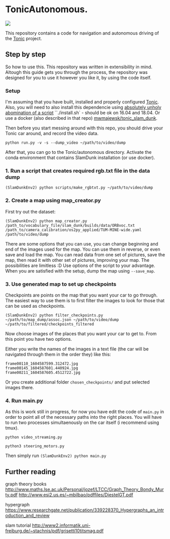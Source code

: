 # TonicAutonomous.

![](https://imgur.com/oA3ERWN.gif)

This repository contains a code for navigation and autonomous driving of the [Tonic](https://github.com/mmajewsk/Tonic) project.

## Step by step
So how to use this. This repository was written in extensibility in mind. Altough this guide gets you through the process, the repository was designed for you to use it however you like it, by using the code itself.

### Setup 
I'm assuming that you have built, installed and properly configured [Tonic](https://github.com/mmajewsk/Tonic).
Also, you will need to also install this dependencie using [absolutely unholy abomination of a script](https://github.com/mmajewsk/TonicSlamDunk) ``./install.sh` - should be ok on 16.04 and 18.04.
Or use a docker (also described in that repo) [mwmajewsk/tonic_slam_dunk](https://hub.docker.com/repository/docker/mwmajewsk/tonic_slam_dunk).

Then before you start messing around with this repo, you should drive your Tonic car around, and record the video data.

```
python run.py -v -s --dump_video ~/path/to/video/dump
```

After that, you can go to the Tonic/autonomous directory. Activate the conda environment that contains SlamDunk installation (or use docker).

### 1. Run a script that creates required rgb.txt file in the data dump
```
(SlamDunkEnv2) python scripts/make_rgbtxt.py ~/path/to/video/dump
```

### 2. Create a map using map\_creator.py

First try out the dataset:

```
(SlamDunkEnv2) python map_creator.py /path_to/vocabulary_file/slam_dunk/builds/data/ORBvoc.txt /path_to/camera_calibration/os2py_applied/TUM-MINE-wide.yaml /path/to/video/dump
```

There are some options that you can use, you can change beginning and end of the images used for the map.
You can use them in reverse, or even save and load the map.
You can read data from one set of pictures, save the map, then read it with other set of pictures, improving your map. The possibilities are limitless :D 
Use options of the script to your advantage. When you are satisfied with the setup, dump the map using `--save_map`.

### 3. Use generated map to set up checkpoints

Checkpoints are points on the map that you want your car to go through.
The easiest way to use them is to first filter the images to look for those that can be used as checkpoints.

```
(SlamDunkEnv2) python filter_checkpoints.py  ~/path/to/map_dump/assoc.json ~/path/to/video/dump ~/path/to/filtered/checkpoints_filtered
```

Now choose images of the places that you want your car to get to.
From this point you have two options.

Either you write the names of the images in a text file (the car will be navigated through them in the order they) like this:

```
frame00110_1604587599.312472.jpg
frame00145_1604587601.440924.jpg
frame00211_1604587605.4512722.jpg
```

Or you create additional folder `chosen_checkpoints/` and put selected images there.

### 4. Run main.py

As this is work still in progress, for now you have edit the code of `main.py` in order to point all of the necessary paths into the right places. 
You will have to run two processes simultaenously on the car itself (i recommend using tmux).

```
python video_streaming.py
```

```
python3 steering_motors.py
```

Then simply run `(SlamDunkEnv2) python main.py`


## Further reading

graph theory books
http://www.maths.lse.ac.uk/Personal/jozef/LTCC/Graph_Theory_Bondy_Murty.pdf
http://www.esi2.us.es/~mbilbao/pdffiles/DiestelGT.pdf

hypergraph
https://www.researchgate.net/publication/339228370_Hypergraphs_an_introduction_and_review

slam tutorial
http://www2.informatik.uni-freiburg.de/~stachnis/pdf/grisetti10titsmag.pdf
